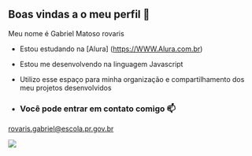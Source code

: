 ## Boas vindas a o meu perfil 🌉

Meu nome é Gabriel Matoso rovaris

- Estou estudando na [Alura] (https://WWW.Alura.com.br)
- Estou me desenvolvendo na linguagem Javascript
- Utilizo esse espaço para minha organização e compartilhamento dos meu projetos desenvolvidos

- ### Você pode entrar em contato comigo 📫
rovaris.gabriel@escola.pr.gov.br

![](https://media.tenor.com/c4cx59tZFTkAAAAM/baymax-hello.gif)
